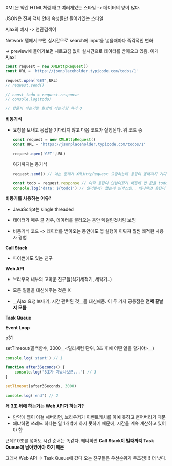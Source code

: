 XML은 약간 HTML처럼 태그 여러개있는 스타일 -> 데이터의 양이 많다.

JSON은 진짜 객체 안에 속성들만 들어가있는 스타일



Ajax의 예시 -> 연관검색어

Network 탭에서 보면 실시간으로 search에 input을 넣을때마다 즉각적인 변화

-> preview에 들어가보면 새로고침 없이 실시간으로 데이터를 받아오고 있음. 이게 Ajax!



```js
const request = new XMLHttpRequest()
const URL = 'https://jsonplaceholder.typicode.com/todos/1'

request.open('GET',URL)
// request.send()

// const todo = request.response
// console.log(todo)

// 한줄씩 하는거랑 한방에 하는거랑 차이 O
```



__비동기식__

- 요청을 보내고 응답을 기다리지 않고 다음 코드가 실행된다. 위 코드 중

  ```js
  const request = new XMLHttpRequest()
  const URL = 'https://jsonplaceholder.typicode.com/todos/1'
  
  request.open('GET',URL)
  ```

  여기까지는 동기식

  ```js
  request.send() // 애는 문제가 XMLHttpRequest 요청하는데 응답이 올때까지 기다리는게 아니라 알아서 해! 해버린다음에 그냥 다음코드로 넘어가버림. 이 코드가 문제인거!!
  
  const todo = request.response // 아직 응답이 안넘어왔기 때문에 빈 값을 todo 선언&초기화
  console.log('data: ${todo}') // 열어볼까? 했는데 빈박스임.. 왜냐하면 응답이 아직 안와서
  ```



__비동기를 사용하는 이유?__

- JavaScript는 single threaded

- 데이터가 매우 클 경우, 데이터를 불러오는 동안 렉걸린것처럼 보임
- 비동기식 코드 -> 데이터를 받아오는 동안에도 앱 실행이 이뤄져 훨씬 쾌적한 사용자 경험



__Call Stack__

- 파이썬에도 있는 친구

__Web API__

- 브라우저 내부의 고마운 친구들(식기세척기, 세탁기..)

- 모든 일들을 대신해주는 것은 X
- __Ajax 요청 보내기, 시간 관련된 것__들 대신해줌. 이 두 가지 공통점은 __언제 끝날지 모름__

__Task Queue__

__Event Loop__



p31

setTimeout(콜백함수, 3000__<밀리세컨 단위, 3초 후에 어떤 일을 할거야>__)

```js
console.log('start') // 1

function after3Seconds() {
    console.log('3초가 지났나보군...') // 3
}

setTimeout(after3Seconds, 3000)

console.log('end') // 2
```



__왜 3초 뒤에 하는거는 Web API가 하는가?__

- 만약에 웹이 이걸 해버리면, 브라우저가 이벤트캐치를 아예 못하고 뻗어버리기 때문
- 왜냐하면 쓰레드 하나는 일 1개밖에 하지 못하기 때문에, 시간을 계속 계산하고 있어야 함



근데? 0초를 넣어도 시간 순서는 똑같다. 왜냐하면 __Call Stack이 빌때까지 Task Queue에 남아있어야 하기 때문__ 

그래서 Web API -> Task Queue에 갔다 오는 친구들은 우선순위가 무조건!!!! 더 낮다.